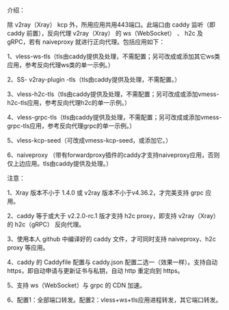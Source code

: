 介绍：

除 v2ray（Xray） kcp 外，所用应用共用443端口。此端口由 caddy 监听（即 caddy 前置），反向代理 v2ray（Xray） 的 ws（WebSocket） 、 h2c 及 gRPC，若有 naiveproxy 就进行正向代理。包括应用如下：

1、vless-ws-tls（tls由caddy提供及处理，不需配置；另可改成或添加其它ws类应用，参考反向代理ws类的单一示例。）

2、SS- v2ray-plugin -tls（tls由caddy提供及处理，不需配置。）

3、vless-h2c-tls（tls由caddy提供及处理，不需配置；另可改成或添加vmess-h2c-tls应用，参考反向代理h2c的单一示例。）

4、vless-grpc-tls（tls由caddy提供及处理，不需配置；另可改成或添加vmess-grpc-tls应用，参考反向代理grpc的单一示例。）

5、vless-kcp-seed（可改成vmess-kcp-seed，或添加它。）

6、naiveproxy （带有forwardproxy插件的caddy才支持naiveproxy应用，否则仅上边应用。tls由caddy提供及处理。）

注意：

1、Xray 版本不小于 1.4.0 或 v2ray 版本不小于v4.36.2，才完美支持 grpc 应用。

2、caddy 等于或大于 v2.2.0-rc.1 版才支持 h2c proxy，即支持 v2ray（Xray） 的 h2c（gRPC） 反向代理。

3、使用本人 github 中编译好的 caddy 文件，才可同时支持 naiveproxy、h2c proxy 等应用。

4、caddy 的 Caddyfile 配置与 caddy.json 配置二选一（效果一样）。支持自动 https，即自动申请与更新证书与私钥，自动 http 重定向到 https。

5、支持 ws（WebSocket）与 grpc 的 CDN 加速。

6、配置1：全部端口转发。配置2：vless+ws+tls应用进程转发，其它端口转发。
